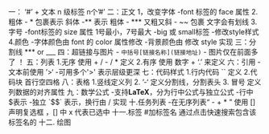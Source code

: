 一：
	‘#’ + 文本
	n 级标签 n个’#’
二：正文
	1，改变字体
		-font 标签的 face 属性
	2.粗体
		- *  包裹表示 斜体
		-** 表示 粗体
		- *** 又粗又斜
		-  ~~ 包裹 文字会有划线
	3.字号
		-font标签的 size 属性 1号最小，7号最大
		-big 或 small标签
		-修改style样式
	4.颜色
		-字体颜色由 font 的 color 属性修改
		-背景颜色由 修改 style 实现
三：分割线
	*** or ___ 
四：超链接与图片
	- `中括号[链接名称](链接地址)` 
	- 图片仅在前面多了 ！
五：列表
	1.无序
		使用 + / - / * 定义
	2.有序
		使用 数字 + ‘.’ 来定义
六：引用
	-文本前使用 ’>‘
	-可用多个'>' 表示层级更深 
七：代码样式
	1.行内代码 `` 定义
	2.代码块 首行空四格
八：表格
	1.竖线定义列
	2. ’-‘ 定义分割线，分割表头
	3. 冒号 定义列数据的对齐属性
九：数学公式
	-支持**LaTeX**，分为行中公式与独立公式
		-行中 $表示
		-独立 `$$` 表示，换行由 / 实现
十.任务列表
	-在无序列表“ - + * ” 使用 [] 声明复选框 ，[] 中 x 代表已选中
十一.标签
	#加标签名
		通过点击快速搜索包含该标签名的
十二. 绘图
	